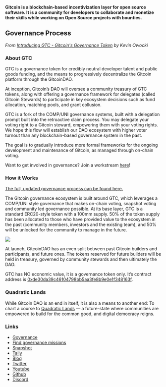 **Gitcoin is a blockchain-based incentivization layer for open source software. It is a community for developers to collaborate and monetize their skills while working on Open Source projects with bounties.**

Governance Process
------------------

*From [Introducing GTC - Gitcoin's Governance Token](https://gitcoin.co/blog/introducing-gtc-gitcoins-governance-token/) by Kevin Owocki*

### About GTC

GTC is a governance token for credibly neutral developer talent and public goods funding, and the means to progressively decentralize the Gitcoin platform through the GitcoinDAO.

At inception, Gitcoin’s DAO will oversee a community treasury of GTC tokens, along with offering a governance framework for delegates (called Gitcoin Stewards) to participate in key ecosystem decisions such as fund allocation, matching pools, and grant collusion.  

GTC is a fork of the COMP/UNI governance systems, built with a delegation prompt built into the retroactive claim process. You may delegate your voting right to a Gitcoin steward, empowering them with your voting rights. We hope this flow will establish our DAO ecosystem with higher voter turnout than any blockchain-based governance system in the past. 

The goal is to gradually introduce more formal frameworks for the ongoing development and maintenance of Gitcoin, as managed through on-chain voting.

Want to get involved in governance? Join a workstream [here](https://gitcoin.co/quadraticlands/workstream)!

### How it Works

[The full, updated governance process can be found here.](https://gov.gitcoin.co/t/gitcoin-dao-governance-process-v2-updated/7860)

The Gitcoin governance ecosystem is built around GTC, which leverages a COMP/UNI style governance that makes on-chain voting, snapshot voting and community led governance possible. At its base layer, GTC is a standard ERC20-style token with a 100mm supply. 50% of the token supply has been allocated to those who have provided value to the ecosystem in the past (community members, investors and the existing team), and 50% will be unlocked for the community to manage in the future.

![](https://i.ibb.co/4PqvRbw/Screenshot-2021-08-20-113230.png)

At launch, GitcoinDAO has an even split between past Gitcoin builders and participants, and future ones. The tokens reserved for future builders will be held in treasury, governed by community stewards and then ultimately the DAO.

GTC has NO economic value, it is a governance token only. It’s contract address is [0xde30da39c46104798bb5aa3fe8b9e0e1f348163f](https://etherscan.io/address/0xde30da39c46104798bb5aa3fe8b9e0e1f348163f).

### Quadratic Lands

While Gitcoin DAO is an end in itself, it is also a means to another end: To chart a course to [Quadratic Lands](https://gitcoin.co/quadraticlands/) — a future-state where communities are empowered to build for the common good, and digital democracy reigns.

### Links
- [Governance](https://gov.gitcoin.co/)
- [Find governance missions](https://gitcoin.co/quadraticlands/mission)
- [Snapshot](https://snapshot.org/#/gitcoindao.eth)
- [Tally](https://www.withtally.com/governance/gitcoin)
- [Blog](https://gitcoin.co/blog/)
- [Twitter](https://gitcoin.co/twitter)
- [Youtube](https://gitcoin.co/youtube)
- [Github](https://gitcoin.co/github)
- [Discord](https://gitcoin.co/discord)
